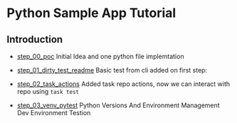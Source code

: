 # Python Sample App Tutorial

## Introduction

- [step_00_poc](../../step_00_poc/README.md)
Initial Idea and one python file implemtation 

- [step_01_dirty_test_readme](../../step_01_dirty_test_readme/README.md)
Basic test from cli added on first step:

- [step_02_task_actions](../../step_02_task_actions/README.md)
Added task repo actions, now we can interact with repo using `task test`

- [step_03_venv_pytest](../../step_03_venv_pytest/README.md)
Python Versions And Environment Management Dev Environment Testion
